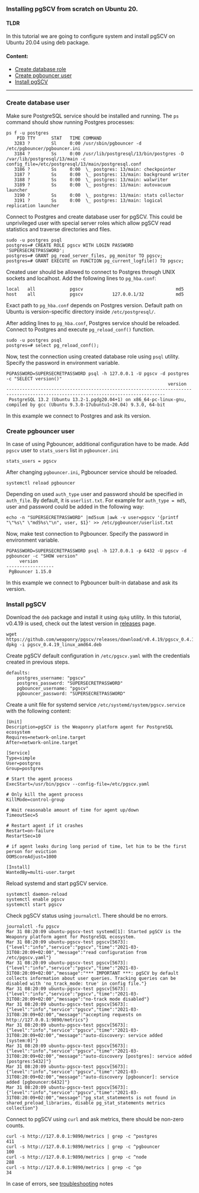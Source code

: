 ### Installing pgSCV from scratch on Ubuntu 20.

#### TLDR
In this tutorial we are going to configure system and install pgSCV on Ubuntu 20.04 using deb package.

#### Content:
- [Create database role](#create-database-user)
- [Create pgbouncer user](#create-pgbouncer-user)
- [Install pgSCV](#install-pgscv)
---

### Create database user
Make sure PostgreSQL service should be installed and running. The `ps` command should show running Postgres processes:
```
ps f -u postgres 
    PID TTY      STAT   TIME COMMAND
   3283 ?        Sl     0:00 /usr/sbin/pgbouncer -d /etc/pgbouncer/pgbouncer.ini
   3184 ?        Ss     0:00 /usr/lib/postgresql/13/bin/postgres -D /var/lib/postgresql/13/main -c config_file=/etc/postgresql/13/main/postgresql.conf
   3186 ?        Ss     0:00  \_ postgres: 13/main: checkpointer 
   3187 ?        Ss     0:00  \_ postgres: 13/main: background writer 
   3188 ?        Ss     0:00  \_ postgres: 13/main: walwriter 
   3189 ?        Ss     0:00  \_ postgres: 13/main: autovacuum launcher 
   3190 ?        Ss     0:00  \_ postgres: 13/main: stats collector 
   3191 ?        Ss     0:00  \_ postgres: 13/main: logical replication launcher 
```

Connect to Postgres and create database user for pgSCV. This could be unprivileged user with special server roles which allow pgSCV read statistics and traverse directories and files.
```
sudo -u postgres psql
postgres=# CREATE ROLE pgscv WITH LOGIN PASSWORD 'SUPERSECRETPASSWORD';
postgres=# GRANT pg_read_server_files, pg_monitor TO pgscv;
postgres=# GRANT EXECUTE on FUNCTION pg_current_logfile() TO pgscv;
```

Created user should be allowed to connect to Postgres through UNIX sockets and localhost. Add the following lines to `pg_hba.conf`:
```
local   all             pgscv                                   md5
host    all             pgscv           127.0.0.1/32            md5
```
Exact path to `pg_hba.conf` depends on Postgres version. Default path on Ubuntu is version-specific directory inside `/etc/postgresql/`.

After adding lines to `pg_hba.conf`, Postgres service should be reloaded. Connect to Postgres and execute `pg_reload_conf()` function.
```
sudo -u postgres psql
postgres=# select pg_reload_conf();
```

Now, test the connection using created database role using `psql` utility. Specify the password in environment variable.
```
PGPASSWORD=SUPERSECRETPASSWORD psql -h 127.0.0.1 -U pgscv -d postgres -c "SELECT version()"
                                                             version                                                              
----------------------------------------------------------------------------------------------------------------------------------
 PostgreSQL 13.2 (Ubuntu 13.2-1.pgdg20.04+1) on x86_64-pc-linux-gnu, compiled by gcc (Ubuntu 9.3.0-17ubuntu1~20.04) 9.3.0, 64-bit
```
In this example we connect to Postgres and ask its version.

### Create pgbouncer user
In case of using Pgbouncer, additional configuration have to be made. Add `pgscv` user to `stats_users` list in `pgbouncer.ini`
```
stats_users = pgscv
```

After changing `pgbouncer.ini`, Pgbouncer service should be reloaded.
```
systemctl reload pgbouncer
```

Depending on used `auth_type` user and password should be specified in `auth_file`. By default, it is `userlist.txt`. For example for `auth_type = md5`, user and password could be added in the following way:
```
echo -n "SUPERSECRETPASSWORD" |md5sum |awk -v user=pgscv '{printf "\"%s\" \"md5%s\"\n", user, $1}' >> /etc/pgbouncer/userlist.txt
```

Now, make test connection to Pgbouncer. Specify the password in environment variable.
```
PGPASSWORD=SUPERSECRETPASSWORD psql -h 127.0.0.1 -p 6432 -U pgscv -d pgbouncer -c "SHOW version"
     version      
------------------
 PgBouncer 1.15.0
```
In this example we connect to Pgbouncer built-in database and ask its version.

### Install pgSCV

Download the `deb` package and install it using `dpkg` utility. In this tutorial, v0.4.19 is used, check out the latest version in [releases](https://github.com/weaponry/pgscv/releases) page.
```
wget https://github.com/weaponry/pgscv/releases/download/v0.4.19/pgscv_0.4.19_linux_amd64.deb
dpkg -i pgscv_0.4.19_linux_amd64.deb
```

Create pgSCV default configuration in `/etc/pgscv.yaml` with the credentials created in previous steps.
```
defaults: 
    postgres_username: "pgscv"
    postgres_password: "SUPERSECRETPASSWORD"
    pgbouncer_username: "pgscv"
    pgbouncer_password: "SUPERSECRETPASSWORD"
```

Create a unit file for systemd service `/etc/systemd/system/pgscv.service` with the following content: 
```
[Unit]
Description=pgSCV is the Weaponry platform agent for PostgreSQL ecosystem
Requires=network-online.target
After=network-online.target

[Service]
Type=simple
User=postgres
Group=postgres

# Start the agent process
ExecStart=/usr/bin/pgscv --config-file=/etc/pgscv.yaml

# Only kill the agent process
KillMode=control-group

# Wait reasonable amount of time for agent up/down
TimeoutSec=5

# Restart agent if it crashes
Restart=on-failure
RestartSec=10

# if agent leaks during long period of time, let him to be the first person for eviction
OOMScoreAdjust=1000

[Install]
WantedBy=multi-user.target
```

Reload systemd and start pgSCV service.
```
systemctl daemon-reload
systemctl enable pgscv
systemctl start pgscv
```

Check pgSCV status using `journalctl`. There should be no errors. 
```
journalctl -fu pgscv
Mar 31 08:20:09 ubuntu-pgscv-test systemd[1]: Started pgSCV is the Weaponry platform agent for PostgreSQL ecosystem.
Mar 31 08:20:09 ubuntu-pgscv-test pgscv[5673]: {"level":"info","service":"pgscv","time":"2021-03-31T08:20:09+02:00","message":"read configuration from /etc/pgscv.yaml"}
Mar 31 08:20:09 ubuntu-pgscv-test pgscv[5673]: {"level":"info","service":"pgscv","time":"2021-03-31T08:20:09+02:00","message":"*** IMPORTANT ***: pgSCV by default collects information about user queries. Tracking queries can be disabled with 'no_track_mode: true' in config file."}
Mar 31 08:20:09 ubuntu-pgscv-test pgscv[5673]: {"level":"info","service":"pgscv","time":"2021-03-31T08:20:09+02:00","message":"no-track mode disabled"}
Mar 31 08:20:09 ubuntu-pgscv-test pgscv[5673]: {"level":"info","service":"pgscv","time":"2021-03-31T08:20:09+02:00","message":"accepting requests on http://127.0.0.1:9890/metrics"}
Mar 31 08:20:09 ubuntu-pgscv-test pgscv[5673]: {"level":"info","service":"pgscv","time":"2021-03-31T08:20:09+02:00","message":"auto-discovery: service added [system:0]"}
Mar 31 08:20:09 ubuntu-pgscv-test pgscv[5673]: {"level":"info","service":"pgscv","time":"2021-03-31T08:20:09+02:00","message":"auto-discovery [postgres]: service added [postgres:5432]"}
Mar 31 08:20:09 ubuntu-pgscv-test pgscv[5673]: {"level":"info","service":"pgscv","time":"2021-03-31T08:20:09+02:00","message":"auto-discovery [pgbouncer]: service added [pgbouncer:6432]"}
Mar 31 08:20:09 ubuntu-pgscv-test pgscv[5673]: {"level":"info","service":"pgscv","time":"2021-03-31T08:20:09+02:00","message":"pg_stat_statements is not found in shared_preload_libraries, disable pg_stat_statements metrics collection"}
```

Connect to pgSCV using `curl` and ask metrics, there should be non-zero counts.
```
curl -s http://127.0.0.1:9890/metrics | grep -c ^postgres
411
curl -s http://127.0.0.1:9890/metrics | grep -c ^pgbouncer
100
curl -s http://127.0.0.1:9890/metrics | grep -c ^node
288
curl -s http://127.0.0.1:9890/metrics | grep -c ^go
34
```

In case of errors, see [troubleshooting](./usage-en.md#troubleshooting) notes